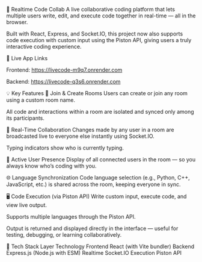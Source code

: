 
🚀 Realtime Code Collab
A live collaborative coding platform that lets multiple users write, edit, and execute code together in real-time — all in the browser.

Built with React, Express, and Socket.IO, this project now also supports code execution with custom input using the Piston API, giving users a truly interactive coding experience.

🔗 Live App Links

Frontend: https://livecode-m9q7.onrender.com

Backend: https://livecode-q3s6.onrender.com

💡 Key Features
🔗 Join & Create Rooms
Users can create or join any room using a custom room name.

All code and interactions within a room are isolated and synced only among its participants.

🧠 Real-Time Collaboration
Changes made by any user in a room are broadcasted live to everyone else instantly using Socket.IO.

Typing indicators show who is currently typing.

👥 Active User Presence
Display of all connected users in the room — so you always know who’s coding with you.

🌐 Language Synchronization
Code language selection (e.g., Python, C++, JavaScript, etc.) is shared across the room, keeping everyone in sync.

🖥️ Code Execution (via Piston API)
Write custom input, execute code, and view live output.

Supports multiple languages through the Piston API.

Output is returned and displayed directly in the interface — useful for testing, debugging, or learning collaboratively.

🧱 Tech Stack
Layer	Technology
Frontend	React (with Vite bundler)
Backend	Express.js (Node.js with ESM)
Realtime	Socket.IO
Execution	Piston API

